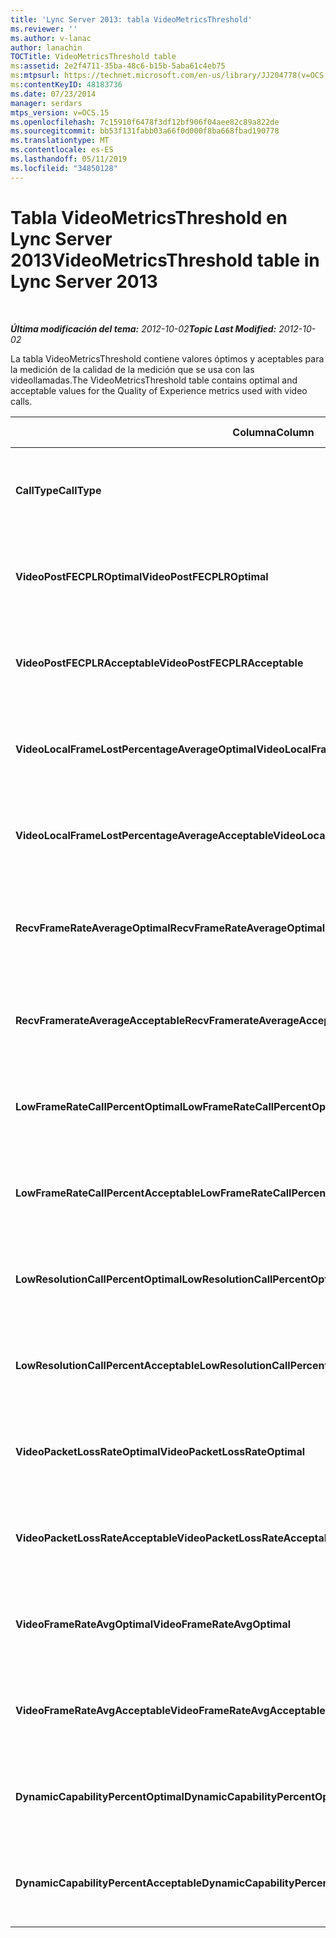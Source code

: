 ```yaml
---
title: 'Lync Server 2013: tabla VideoMetricsThreshold'
ms.reviewer: ''
ms.author: v-lanac
author: lanachin
TOCTitle: VideoMetricsThreshold table
ms:assetid: 2e2f4711-35ba-48c6-b15b-5aba61c4eb75
ms:mtpsurl: https://technet.microsoft.com/en-us/library/JJ204778(v=OCS.15)
ms:contentKeyID: 48183736
ms.date: 07/23/2014
manager: serdars
mtps_version: v=OCS.15
ms.openlocfilehash: 7c15910f6478f3df12bf906f04aee82c89a822de
ms.sourcegitcommit: bb53f131fabb03a66f0d000f8ba668fbad190778
ms.translationtype: MT
ms.contentlocale: es-ES
ms.lasthandoff: 05/11/2019
ms.locfileid: "34850128"
---
```

<div data-xmlns="http://www.w3.org/1999/xhtml">

<div class="topic" data-xmlns="http://www.w3.org/1999/xhtml" data-msxsl="urn:schemas-microsoft-com:xslt" data-cs="http://msdn.microsoft.com/en-us/">

<div data-asp="http://msdn2.microsoft.com/asp">

# <a name="videometricsthreshold-table-in-lync-server-2013"></a><span data-ttu-id="ab470-102">Tabla VideoMetricsThreshold en Lync Server 2013</span><span class="sxs-lookup"><span data-stu-id="ab470-102">VideoMetricsThreshold table in Lync Server 2013</span></span>

</div>

<div id="mainSection">

<div id="mainBody">

<span> </span>

<span data-ttu-id="ab470-103">_**Última modificación del tema:** 2012-10-02_</span><span class="sxs-lookup"><span data-stu-id="ab470-103">_**Topic Last Modified:** 2012-10-02_</span></span>

<span data-ttu-id="ab470-104">La tabla VideoMetricsThreshold contiene valores óptimos y aceptables para la medición de la calidad de la medición que se usa con las videollamadas.</span><span class="sxs-lookup"><span data-stu-id="ab470-104">The VideoMetricsThreshold table contains optimal and acceptable values for the Quality of Experience metrics used with video calls.</span></span>


<table>
<colgroup>
<col style="width: 25%" />
<col style="width: 25%" />
<col style="width: 25%" />
<col style="width: 25%" />
</colgroup>
<thead>
<tr class="header">
<th><span data-ttu-id="ab470-105"><strong>Columna</strong></span><span class="sxs-lookup"><span data-stu-id="ab470-105"><strong>Column</strong></span></span></th>
<th><span data-ttu-id="ab470-106"><strong>Tipo de datos</strong></span><span class="sxs-lookup"><span data-stu-id="ab470-106"><strong>Data Type</strong></span></span></th>
<th><span data-ttu-id="ab470-107"><strong>Clave o índice</strong></span><span class="sxs-lookup"><span data-stu-id="ab470-107"><strong>Key/Index</strong></span></span></th>
<th><span data-ttu-id="ab470-108"><strong>Detalles</strong></span><span class="sxs-lookup"><span data-stu-id="ab470-108"><strong>Details</strong></span></span></th>
</tr>
</thead>
<tbody>
<tr class="odd">
<td><p><span data-ttu-id="ab470-109"><strong>CallType</strong></span><span class="sxs-lookup"><span data-stu-id="ab470-109"><strong>CallType</strong></span></span></p></td>
<td><p><span data-ttu-id="ab470-110">int</span><span class="sxs-lookup"><span data-stu-id="ab470-110">int</span></span></p></td>
<td><p><span data-ttu-id="ab470-111">Primary</span><span class="sxs-lookup"><span data-stu-id="ab470-111">Primary</span></span></p></td>
<td><p><span data-ttu-id="ab470-112">Tipo de llamada que se realizó.</span><span class="sxs-lookup"><span data-stu-id="ab470-112">Type of call that was placed.</span></span></p></td>
</tr>
<tr class="even">
<td><p><span data-ttu-id="ab470-113"><strong>VideoPostFECPLROptimal</strong></span><span class="sxs-lookup"><span data-stu-id="ab470-113"><strong>VideoPostFECPLROptimal</strong></span></span></p></td>
<td><p><span data-ttu-id="ab470-114">decimal (4,5)</span><span class="sxs-lookup"><span data-stu-id="ab470-114">decimal(5,2)</span></span></p></td>
<td></td>
<td><p><span data-ttu-id="ab470-115">El valor predeterminado es 0,05.</span><span class="sxs-lookup"><span data-stu-id="ab470-115">The default value is 0.05.</span></span></p></td>
</tr>
<tr class="odd">
<td><p><span data-ttu-id="ab470-116"><strong>VideoPostFECPLRAcceptable</strong></span><span class="sxs-lookup"><span data-stu-id="ab470-116"><strong>VideoPostFECPLRAcceptable</strong></span></span></p></td>
<td><p><span data-ttu-id="ab470-117">decimal (4,5)</span><span class="sxs-lookup"><span data-stu-id="ab470-117">decimal(5,2)</span></span></p></td>
<td></td>
<td><p><span data-ttu-id="ab470-118">El valor predeterminado es 0,10.</span><span class="sxs-lookup"><span data-stu-id="ab470-118">The default value is 0.10.</span></span></p></td>
</tr>
<tr class="even">
<td><p><span data-ttu-id="ab470-119"><strong>VideoLocalFrameLostPercentageAverageOptimal</strong></span><span class="sxs-lookup"><span data-stu-id="ab470-119"><strong>VideoLocalFrameLostPercentageAverageOptimal</strong></span></span></p></td>
<td><p><span data-ttu-id="ab470-120">decimal (4,5)</span><span class="sxs-lookup"><span data-stu-id="ab470-120">decimal(5,2)</span></span></p></td>
<td></td>
<td><p><span data-ttu-id="ab470-121">El valor predeterminado es 5,0.</span><span class="sxs-lookup"><span data-stu-id="ab470-121">The default value is 5.0.</span></span></p></td>
</tr>
<tr class="odd">
<td><p><span data-ttu-id="ab470-122"><strong>VideoLocalFrameLostPercentageAverageAcceptable</strong></span><span class="sxs-lookup"><span data-stu-id="ab470-122"><strong>VideoLocalFrameLostPercentageAverageAcceptable</strong></span></span></p></td>
<td><p><span data-ttu-id="ab470-123">decimal (4,5)</span><span class="sxs-lookup"><span data-stu-id="ab470-123">decimal(5,2)</span></span></p></td>
<td></td>
<td><p><span data-ttu-id="ab470-124">El valor predeterminado es 10,0.</span><span class="sxs-lookup"><span data-stu-id="ab470-124">The default value is 10.0.</span></span></p></td>
</tr>
<tr class="even">
<td><p><span data-ttu-id="ab470-125"><strong>RecvFrameRateAverageOptimal</strong></span><span class="sxs-lookup"><span data-stu-id="ab470-125"><strong>RecvFrameRateAverageOptimal</strong></span></span></p></td>
<td><p><span data-ttu-id="ab470-126">decimal (9, 4)</span><span class="sxs-lookup"><span data-stu-id="ab470-126">decimal(9,4)</span></span></p></td>
<td></td>
<td><p><span data-ttu-id="ab470-127">El valor predeterminado es 12,0000.</span><span class="sxs-lookup"><span data-stu-id="ab470-127">The default value is 12.0000.</span></span></p></td>
</tr>
<tr class="odd">
<td><p><span data-ttu-id="ab470-128"><strong>RecvFramerateAverageAcceptable</strong></span><span class="sxs-lookup"><span data-stu-id="ab470-128"><strong>RecvFramerateAverageAcceptable</strong></span></span></p></td>
<td><p><span data-ttu-id="ab470-129">decimal (9, 4)</span><span class="sxs-lookup"><span data-stu-id="ab470-129">decimal(9,4)</span></span></p></td>
<td></td>
<td><p><span data-ttu-id="ab470-130">El valor predeterminado es 7,0000.</span><span class="sxs-lookup"><span data-stu-id="ab470-130">The default value is 7.0000.</span></span></p></td>
</tr>
<tr class="even">
<td><p><span data-ttu-id="ab470-131"><strong>LowFrameRateCallPercentOptimal</strong></span><span class="sxs-lookup"><span data-stu-id="ab470-131"><strong>LowFrameRateCallPercentOptimal</strong></span></span></p></td>
<td><p><span data-ttu-id="ab470-132">decimal (4,5)</span><span class="sxs-lookup"><span data-stu-id="ab470-132">decimal(5,2)</span></span></p></td>
<td></td>
<td><p><span data-ttu-id="ab470-133">El valor predeterminado es 5,0.</span><span class="sxs-lookup"><span data-stu-id="ab470-133">The default value is 5.0.</span></span></p></td>
</tr>
<tr class="odd">
<td><p><span data-ttu-id="ab470-134"><strong>LowFrameRateCallPercentAcceptable</strong></span><span class="sxs-lookup"><span data-stu-id="ab470-134"><strong>LowFrameRateCallPercentAcceptable</strong></span></span></p></td>
<td><p><span data-ttu-id="ab470-135">decimal (4,5)</span><span class="sxs-lookup"><span data-stu-id="ab470-135">decimal(5,2)</span></span></p></td>
<td></td>
<td><p><span data-ttu-id="ab470-136">El valor predeterminado es 10,0/</span><span class="sxs-lookup"><span data-stu-id="ab470-136">The default value is 10.0/</span></span></p></td>
</tr>
<tr class="even">
<td><p><span data-ttu-id="ab470-137"><strong>LowResolutionCallPercentOptimal</strong></span><span class="sxs-lookup"><span data-stu-id="ab470-137"><strong>LowResolutionCallPercentOptimal</strong></span></span></p></td>
<td><p><span data-ttu-id="ab470-138">decimal (4,5)</span><span class="sxs-lookup"><span data-stu-id="ab470-138">decimal(5,2)</span></span></p></td>
<td></td>
<td><p><span data-ttu-id="ab470-139">El valor predeterminado es 5,0.</span><span class="sxs-lookup"><span data-stu-id="ab470-139">The default value is 5.0.</span></span></p></td>
</tr>
<tr class="odd">
<td><p><span data-ttu-id="ab470-140"><strong>LowResolutionCallPercentAcceptable</strong></span><span class="sxs-lookup"><span data-stu-id="ab470-140"><strong>LowResolutionCallPercentAcceptable</strong></span></span></p></td>
<td><p><span data-ttu-id="ab470-141">decimal (4,5)</span><span class="sxs-lookup"><span data-stu-id="ab470-141">decimal(5,2)</span></span></p></td>
<td></td>
<td><p><span data-ttu-id="ab470-142">El valor predeterminado es 10,0.</span><span class="sxs-lookup"><span data-stu-id="ab470-142">The default value is 10.0.</span></span></p></td>
</tr>
<tr class="even">
<td><p><span data-ttu-id="ab470-143"><strong>VideoPacketLossRateOptimal</strong></span><span class="sxs-lookup"><span data-stu-id="ab470-143"><strong>VideoPacketLossRateOptimal</strong></span></span></p></td>
<td><p><span data-ttu-id="ab470-144">foat</span><span class="sxs-lookup"><span data-stu-id="ab470-144">foat</span></span></p></td>
<td></td>
<td><p><span data-ttu-id="ab470-145">El valor predeterminado es 0,05.</span><span class="sxs-lookup"><span data-stu-id="ab470-145">The default value is 0.05.</span></span></p></td>
</tr>
<tr class="odd">
<td><p><span data-ttu-id="ab470-146"><strong>VideoPacketLossRateAcceptable</strong></span><span class="sxs-lookup"><span data-stu-id="ab470-146"><strong>VideoPacketLossRateAcceptable</strong></span></span></p></td>
<td><p><span data-ttu-id="ab470-147">float</span><span class="sxs-lookup"><span data-stu-id="ab470-147">float</span></span></p></td>
<td></td>
<td><p><span data-ttu-id="ab470-148">El valor predeterminado es 0,10.</span><span class="sxs-lookup"><span data-stu-id="ab470-148">The default value is 0.10.</span></span></p></td>
</tr>
<tr class="even">
<td><p><span data-ttu-id="ab470-149"><strong>VideoFrameRateAvgOptimal</strong></span><span class="sxs-lookup"><span data-stu-id="ab470-149"><strong>VideoFrameRateAvgOptimal</strong></span></span></p></td>
<td><p><span data-ttu-id="ab470-150">float</span><span class="sxs-lookup"><span data-stu-id="ab470-150">float</span></span></p></td>
<td></td>
<td><p><span data-ttu-id="ab470-151">El valor predeterminado es 12.</span><span class="sxs-lookup"><span data-stu-id="ab470-151">The default value is 12.</span></span></p></td>
</tr>
<tr class="odd">
<td><p><span data-ttu-id="ab470-152"><strong>VideoFrameRateAvgAcceptable</strong></span><span class="sxs-lookup"><span data-stu-id="ab470-152"><strong>VideoFrameRateAvgAcceptable</strong></span></span></p></td>
<td><p><span data-ttu-id="ab470-153">float</span><span class="sxs-lookup"><span data-stu-id="ab470-153">float</span></span></p></td>
<td></td>
<td><p><span data-ttu-id="ab470-154">El valor predeterminado es 7.</span><span class="sxs-lookup"><span data-stu-id="ab470-154">The default value is 7.</span></span></p></td>
</tr>
<tr class="even">
<td><p><span data-ttu-id="ab470-155"><strong>DynamicCapabilityPercentOptimal</strong></span><span class="sxs-lookup"><span data-stu-id="ab470-155"><strong>DynamicCapabilityPercentOptimal</strong></span></span></p></td>
<td><p><span data-ttu-id="ab470-156">decimal (4,5)</span><span class="sxs-lookup"><span data-stu-id="ab470-156">decimal(5,2)</span></span></p></td>
<td></td>
<td><p><span data-ttu-id="ab470-157">El valor predeterminado es 5,00.</span><span class="sxs-lookup"><span data-stu-id="ab470-157">The default value is 5.00.</span></span></p></td>
</tr>
<tr class="odd">
<td><p><span data-ttu-id="ab470-158"><strong>DynamicCapabilityPercentAcceptable</strong></span><span class="sxs-lookup"><span data-stu-id="ab470-158"><strong>DynamicCapabilityPercentAcceptable</strong></span></span></p></td>
<td><p><span data-ttu-id="ab470-159">decimal (4,5)</span><span class="sxs-lookup"><span data-stu-id="ab470-159">decimal(5,2)</span></span></p></td>
<td></td>
<td><p><span data-ttu-id="ab470-160">El valor predeterminado es 10,00.</span><span class="sxs-lookup"><span data-stu-id="ab470-160">The default value is 10.00.</span></span></p></td>
</tr>
</tbody>
</table>


</div>

<span> </span>

</div>

</div>

</div>

